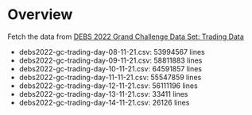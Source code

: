 # Overview

Fetch the data from [DEBS 2022 Grand Challenge Data Set: Trading Data](https://zenodo.org/records/6382482)

- debs2022-gc-trading-day-08-11-21.csv: $53994567$ lines
- debs2022-gc-trading-day-09-11-21.csv: $58811883$ lines
- debs2022-gc-trading-day-10-11-21.csv: $64591857$ lines
- debs2022-gc-trading-day-11-11-21.csv: $55547859$ lines
- debs2022-gc-trading-day-12-11-21.csv: $56111196$ lines
- debs2022-gc-trading-day-13-11-21.csv: $33411$ lines
- debs2022-gc-trading-day-14-11-21.csv: $26126$ lines
